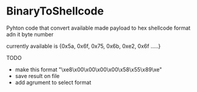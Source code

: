 # BinaryToShellcode
Pyhton code that convert available made payload to hex shellcode format adn it byte number

currently available is {0x5a, 0x6f, 0x75, 0x6b, 0xe2, 0x6f .....}

TODO
- make this format "\xe8\x00\x00\x00\x00\x58\x55\x89\xe"
- save result on file
- add agrument to select format
